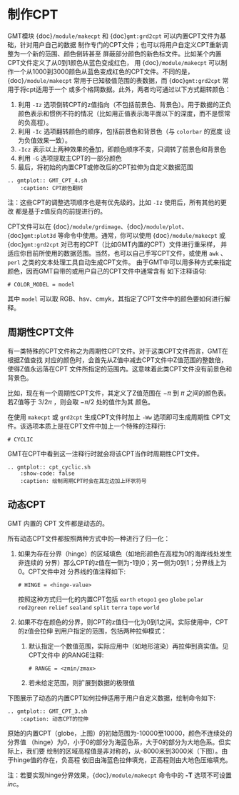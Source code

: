 # 制作CPT

GMT模块 {doc}`/module/makecpt` 和 {doc}`gmt:grd2cpt` 可以内置CPT文件为基础，针对用户自己的数据
制作专门的CPT文件；也可以将用户自定义CPT重新调整为一个新的范围、颜色倒转甚至
屏蔽部分颜色的新色标文件。比如某个内置CPT文件定义了从0到1颜色从蓝色变成红色，
用 {doc}`/module/makecpt` 可以制作一个从1000到3000颜色从蓝色变成红色的CPT文件。不同的是，
{doc}`/module/makecpt` 常用于已知极值范围的表数据，而 {doc}`gmt:grd2cpt` 常用于将cpt适用于一个
或多个格网数据。此外，两者均可通过以下方式翻转颜色：

1. 利用 `-Iz` 选项倒转CPT的z值指向（不包括前景色、背景色）。用于数据的正负
   颜色表示和惯例不符的情况（比如用正值表示海平面以下的深度，而不是惯常的负高程）。
2. 利用 `-Ic` 选项翻转颜色的顺序，包括前景色和背景色（与 `colorbar` 的宽度
   设为负值效果一致）。
3. `-Icz` 表示以上两种效果的叠加，即颜色顺序不变，只调转了前景色和背景色
4. 利用 `-G` 选项提取主CPT的一部分颜色
5. 最后，将初始的内置CPT或修改后的CPT拉伸为自定义数据范围

```{eval-rst}
.. gmtplot:: GMT_CPT_4.sh
    :caption: CPT颜色翻转
```

注：这些CPT的调整选项顺序也是有优先级的。比如 `-Iz` 使用后，所有其他的更改
都是基于z值反向的前提进行的。

CPT文件可以在 {doc}`/module/grdimage`、{doc}`/module/plot`、{doc}`gmt:plot3d`
等命令中使用。通常，你可以使用 {doc}`/module/makecpt` 或 {doc}`gmt:grd2cpt`
对已有的CPT（比如GMT内置的CPT）文件进行重采样，
并适应你目前所使用的数据范围。当然，也可以自己手写CPT文件，或使用 `awk` 、
`perl` 之类的文本处理工具自动生成CPT文件。
由于GMT中可以用多种方式来指定颜色，因而GMT自带的或用户自己的CPT文件中通常含有
如下注释语句:

```
# COLOR_MODEL = model
```

其中 `model` 可以取 RGB、hsv、cmyk，其指定了CPT文件中的颜色要如何进行解释。

## 周期性CPT文件

有一类特殊的CPT文件称之为周期性CPT文件。对于这类CPT文件而言，GMT在根据Z值查找
对应的颜色时，会首先从Z值中减去CPT文件中Z值范围的整数倍，使得Z值永远落在CPT
文件所指定的范围内。这意味着此类CPT文件没有前景色和背景色。

比如，现在有一个周期性CPT文件，其定义了Z值范围在 $-\pi$ 到 $\pi$
之间的颜色表。若Z值等于 $3/2\pi$ ，则会取 $-\pi/2$ 处的值作为其
颜色。

在使用 `makecpt` 或 `grd2cpt` 生成CPT文件时加上 `-Ww` 选项即可生成周期性
CPT文件。该选项本质上是在CPT文件中加上一个特殊的注释行:

```
# CYCLIC
```

GMT在CPT中看到这一注释行时就会将该CPT当作时周期性CPT文件。

```{eval-rst}
.. gmtplot:: cpt_cyclic.sh
    :show-code: false
    :caption: 绘制周期CPT时会在其左边加上环状符号
```

## 动态CPT

GMT 内置的 CPT 文件都是动态的。

所有动态CPT文件都按照两种方式中的一种进行了归一化：

1. 如果为存在分界（hinge）的区域填色（如地形颜色在高程为0的海岸线处发生非连续的
   分界）那么CPT的z值在一侧为-1到0；另一侧为0到1；分界线上为0。CPT文件中对
   分界线的值注释如下:

   ```
   # HINGE = <hinge-value>
   ```

   按照这种方式归一化的内置CPT包括 `earth` `etopo1` `geo`  `globe`
   `polar` `red2green` `relief` `sealand` `split` `terra`
   `topo` `world`

2. 如果不存在颜色的分界，则CPT的z值归一化为0到1之间。实际使用中，CPT的z值会拉伸
   到用户指定的范围，包括两种拉伸模式：

   1. 默认指定一个数值范围，实际应用中（如地形渲染）再拉伸到真实值。见CPT文件中
      的RANGE注释:

      ```
      # RANGE = <zmin/zmax>
      ```

   2. 若未给定范围，则扩展到数据的极限值

下图展示了动态的内置CPT如何拉伸适用于用户自定义数据，绘制命令如下:

```{eval-rst}
.. gmtplot:: GMT_CPT_3.sh
    :caption: 动态CPT的拉伸
```

原始的内置CPT（globe，上图）的初始范围为-10000至10000，颜色不连续处的分界值
（hinge）为0，小于0的部分为海蓝色系，大于0的部分为大地色系。但实际上，我们要
绘制的区域高程值是非对称的，从-8000米到3000米（下图）。由于hinge值的存在，负高程
依旧由海蓝色拉伸填充，正高程则由大地色压缩填充。

注：若要实现hinge分界效果，{doc}`/module/makecpt` 命令中的 **-T** 选项不可设置 *inc*。
